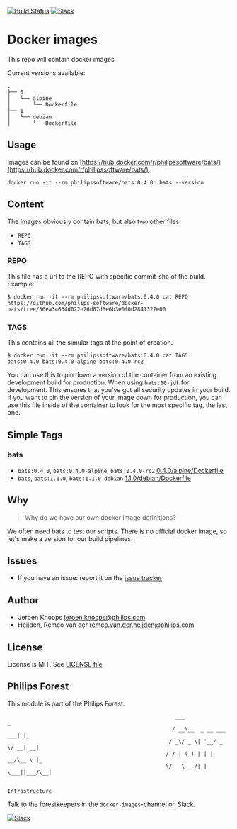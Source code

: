 [![Build Status](https://github.com/philips-software/docker-bats/workflows/build/badge.svg)](https://github.com/philips-software/docker-bats/actions/)
[![Slack](https://philips-software-slackin.now.sh/badge.svg)](https://philips-software-slackin.now.sh)

# Docker images

This repo will contain docker images

Current versions available:
```
.
├── 0
│   └── alpine
│       └── Dockerfile
├── 1
│   └── debian
│       └── Dockerfile
```
## Usage

Images can be found on [https://hub.docker.com/r/philipssoftware/bats/](https://hub.docker.com/r/philipssoftware/bats/).

```
docker run -it --rm philipssoftware/bats:0.4.0: bats --version
```

## Content

The images obviously contain bats, but also two other files:
- `REPO`
- `TAGS`

### REPO

This file has a url to the REPO with specific commit-sha of the build.
Example: 

```
$ docker run -it --rm philipssoftware/bats:0.4.0 cat REPO
https://github.com/philips-software/docker-bats/tree/36ea34634d022e26d87d3e6b3e0f0d2841327e00
```

### TAGS

This contains all the simular tags at the point of creation. 

```
$ docker run -it --rm philipssoftware/bats:0.4.0 cat TAGS
bats:0.4.0 bats:0.4.0-alpine bats:0.4.0-rc2
```

You can use this to pin down a version of the container from an existing development build for production. When using `bats:10-jdk` for development. This ensures that you've got all security updates in your build. If you want to pin the version of your image down for production, you can use this file inside of the container to look for the most specific tag, the last one.

## Simple Tags

### bats
- `bats:0.4.0`, `bats:0.4.0-alpine`, `bats:0.4.0-rc2` [0.4.0/alpine/Dockerfile](0.4.0/alpine/Dockerfile)
- `bats`, `bats:1.1.0`, `bats:1.1.0-debian` [1.1.0/debian/Dockerfile](1.1.0/debian/Dockerfile)

## Why

> Why do we have our own docker image definitions?

We often need bats to test our scripts. There is no official docker image, so let's make a version for our build pipelines.

## Issues

- If you have an issue: report it on the [issue tracker](https://github.com/philips-software/docker-bats/issues)

## Author

- Jeroen Knoops <jeroen.knoops@philips.com>
- Heijden, Remco van der <remco.van.der.heijden@philips.com>

## License

License is MIT. See [LICENSE file](LICENSE.md)

## Philips Forest

This module is part of the Philips Forest.

```
                                                     ___                   _
                                                    / __\__  _ __ ___  ___| |_
                                                   / _\/ _ \| '__/ _ \/ __| __|
                                                  / / | (_) | | |  __/\__ \ |_
                                                  \/   \___/|_|  \___||___/\__|  

                                                                 Infrastructure
```

Talk to the forestkeepers in the `docker-images`-channel on Slack.

[![Slack](https://philips-software-slackin.now.sh/badge.svg)](https://philips-software-slackin.now.sh)
